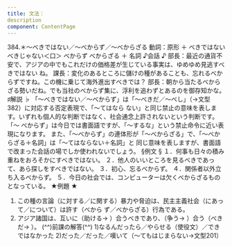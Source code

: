 ```yaml
---
title: 文法：
description
component: ContentPage
---
```



384.＊～べきではない／～べからず／～べからざる
動詞：原形 ＋ べきではない べきじゃない＜口＞ べからず べからざる ＋ 名詞
♪会話 ♪
部長：最近の通貨不安で、アジアの中でもこれだけの価格差が生じている事実は、ゆめゆめ見逃すべきではない ね。 課長：変化のあるところに儲けの種があることも、忘れるべからずですね。この機に乗じて海外進出すべきでは？ 部長：朝から当たるべからざる勢いだね。でも当社のべからず集に、浮利を追わずとあるのを御存知かな。
♯解説 ♭
「～べきではない／～べからず」は「～べきだ／～べし」（→文型 382）に対応する否定表現で、「～てはなら ない」と同じ禁止の意味を表します。いずれも個人的な判断ではなく、社会通念上許されないという判断です。「～ べからず」は今日では書面語ですが、「～するな」という禁止命令に近い表現になります。
また、「～べからず」の連体形が「～べからざる」で、「～べからざる＋名詞」は「～てはならない＋名詞」と 同じ意味を表しますが、書面語で改まった会話の場でしか使われないでしょう。
§例文 §
１．何事も日々の積み重ねをおろそかにすべきではない。
２．他人のいいところを見るべきであって、あら探しをすべきではない。
３．初心、忘るべからず。
４．関係者以外立ち入るべからず。
５．今日の社会では、コンピューターは欠くべからざるものとなっている。
★例題 ★
1) この種の言論（に対する／に関する）暴力や脅迫は、民主主義社会（にあって／について）は許す（べから
ず／べからざる）行為である。      
2) アジア諸国は、互いに（助ける→ ）合うべきであり、（争う→ ）合う（べきだ→ ）。
(^^)前課の解答(^^)
1)なるんだったら／やらせる（使役文）／できではなかった
2)だった／だった／嘆いて（～てもはじまらない→文型201）
